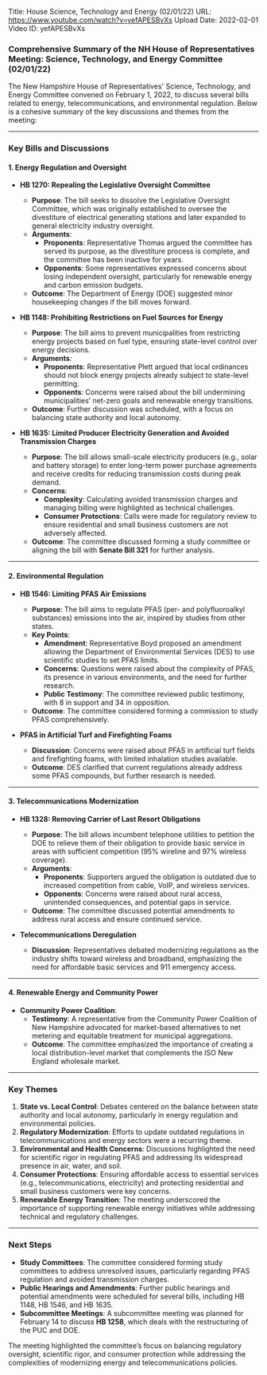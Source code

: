 Title: House Science, Technology and Energy (02/01/22)
URL: https://www.youtube.com/watch?v=yefAPESBvXs
Upload Date: 2022-02-01
Video ID: yefAPESBvXs

### Comprehensive Summary of the NH House of Representatives Meeting: Science, Technology, and Energy Committee (02/01/22)

The New Hampshire House of Representatives' Science, Technology, and Energy Committee convened on February 1, 2022, to discuss several bills related to energy, telecommunications, and environmental regulation. Below is a cohesive summary of the key discussions and themes from the meeting:

---

### **Key Bills and Discussions**

#### **1. Energy Regulation and Oversight**
   - **HB 1270: Repealing the Legislative Oversight Committee**
     - **Purpose**: The bill seeks to dissolve the Legislative Oversight Committee, which was originally established to oversee the divestiture of electrical generating stations and later expanded to general electricity industry oversight.
     - **Arguments**:
       - **Proponents**: Representative Thomas argued the committee has served its purpose, as the divestiture process is complete, and the committee has been inactive for years.
       - **Opponents**: Some representatives expressed concerns about losing independent oversight, particularly for renewable energy and carbon emission budgets.
     - **Outcome**: The Department of Energy (DOE) suggested minor housekeeping changes if the bill moves forward.

   - **HB 1148: Prohibiting Restrictions on Fuel Sources for Energy**
     - **Purpose**: The bill aims to prevent municipalities from restricting energy projects based on fuel type, ensuring state-level control over energy decisions.
     - **Arguments**:
       - **Proponents**: Representative Plett argued that local ordinances should not block energy projects already subject to state-level permitting.
       - **Opponents**: Concerns were raised about the bill undermining municipalities’ net-zero goals and renewable energy transitions.
     - **Outcome**: Further discussion was scheduled, with a focus on balancing state authority and local autonomy.

   - **HB 1635: Limited Producer Electricity Generation and Avoided Transmission Charges**
     - **Purpose**: The bill allows small-scale electricity producers (e.g., solar and battery storage) to enter long-term power purchase agreements and receive credits for reducing transmission costs during peak demand.
     - **Concerns**:
       - **Complexity**: Calculating avoided transmission charges and managing billing were highlighted as technical challenges.
       - **Consumer Protections**: Calls were made for regulatory review to ensure residential and small business customers are not adversely affected.
     - **Outcome**: The committee discussed forming a study committee or aligning the bill with **Senate Bill 321** for further analysis.

---

#### **2. Environmental Regulation**
   - **HB 1546: Limiting PFAS Air Emissions**
     - **Purpose**: The bill aims to regulate PFAS (per- and polyfluoroalkyl substances) emissions into the air, inspired by studies from other states.
     - **Key Points**:
       - **Amendment**: Representative Boyd proposed an amendment allowing the Department of Environmental Services (DES) to use scientific studies to set PFAS limits.
       - **Concerns**: Questions were raised about the complexity of PFAS, its presence in various environments, and the need for further research.
       - **Public Testimony**: The committee reviewed public testimony, with 8 in support and 34 in opposition.
     - **Outcome**: The committee considered forming a commission to study PFAS comprehensively.

   - **PFAS in Artificial Turf and Firefighting Foams**
     - **Discussion**: Concerns were raised about PFAS in artificial turf fields and firefighting foams, with limited inhalation studies available.
     - **Outcome**: DES clarified that current regulations already address some PFAS compounds, but further research is needed.

---

#### **3. Telecommunications Modernization**
   - **HB 1328: Removing Carrier of Last Resort Obligations**
     - **Purpose**: The bill allows incumbent telephone utilities to petition the DOE to relieve them of their obligation to provide basic service in areas with sufficient competition (95% wireline and 97% wireless coverage).
     - **Arguments**:
       - **Proponents**: Supporters argued the obligation is outdated due to increased competition from cable, VoIP, and wireless services.
       - **Opponents**: Concerns were raised about rural access, unintended consequences, and potential gaps in service.
     - **Outcome**: The committee discussed potential amendments to address rural access and ensure continued service.

   - **Telecommunications Deregulation**
     - **Discussion**: Representatives debated modernizing regulations as the industry shifts toward wireless and broadband, emphasizing the need for affordable basic services and 911 emergency access.

---

#### **4. Renewable Energy and Community Power**
   - **Community Power Coalition**:
     - **Testimony**: A representative from the Community Power Coalition of New Hampshire advocated for market-based alternatives to net metering and equitable treatment for municipal aggregations.
     - **Outcome**: The committee emphasized the importance of creating a local distribution-level market that complements the ISO New England wholesale market.

---

### **Key Themes**
1. **State vs. Local Control**: Debates centered on the balance between state authority and local autonomy, particularly in energy regulation and environmental policies.
2. **Regulatory Modernization**: Efforts to update outdated regulations in telecommunications and energy sectors were a recurring theme.
3. **Environmental and Health Concerns**: Discussions highlighted the need for scientific rigor in regulating PFAS and addressing its widespread presence in air, water, and soil.
4. **Consumer Protections**: Ensuring affordable access to essential services (e.g., telecommunications, electricity) and protecting residential and small business customers were key concerns.
5. **Renewable Energy Transition**: The meeting underscored the importance of supporting renewable energy initiatives while addressing technical and regulatory challenges.

---

### **Next Steps**
- **Study Committees**: The committee considered forming study committees to address unresolved issues, particularly regarding PFAS regulation and avoided transmission charges.
- **Public Hearings and Amendments**: Further public hearings and potential amendments were scheduled for several bills, including HB 1148, HB 1546, and HB 1635.
- **Subcommittee Meetings**: A subcommittee meeting was planned for February 14 to discuss **HB 1258**, which deals with the restructuring of the PUC and DOE.

The meeting highlighted the committee’s focus on balancing regulatory oversight, scientific rigor, and consumer protection while addressing the complexities of modernizing energy and telecommunications policies.